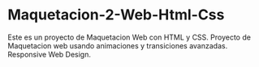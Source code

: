# Maquetacion-2-Web-Html-Css
Este es un proyecto de Maquetacion Web con HTML y CSS. Proyecto de Maquetacion web usando animaciones y transiciones avanzadas. Responsive Web Design.
